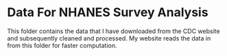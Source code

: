 # Data For NHANES Survey Analysis

This folder contains the data that I have downloaded from the CDC website and subsequently cleaned and processed. My website reads the data in from this folder for faster computation.
